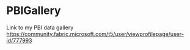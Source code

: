 # PBIGallery
Link to my PBI data gallery
https://community.fabric.microsoft.com/t5/user/viewprofilepage/user-id/777993
